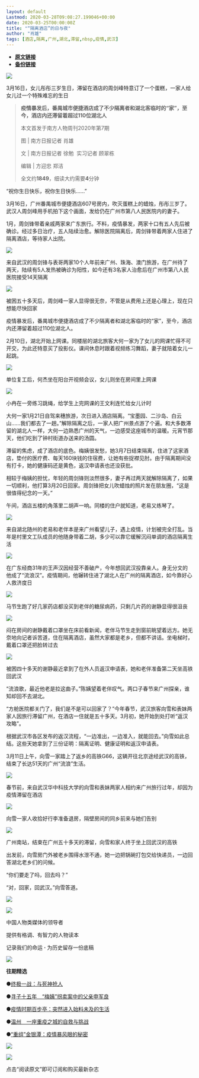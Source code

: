 ```yaml
---
layout: default
Lastmod: 2020-03-28T09:08:27.199046+00:00
date: 2020-03-25T00:00:00Z
title: "“隔离酒店”的日与夜"
author: "肖雄"
tags: [酒店,隔离,广州,湖北,滞留,nbsp,疫情,武汉]
---
```


* [**原文链接**](https://mp.weixin.qq.com/s/rG3uZMdIFi0r_YemS4DRiQ)
* [**备份链接**](https://archive.li/wip/A6Uxo)


![](/images/post/f232fe5f9c1a1ff7f7a735c1c5f32c58.jpg)

3月16日，女儿彤彤三岁生日，滞留在酒店的周剑峰特意订了一个蛋糕，一家人给女儿过一个特殊难忘的生日

> **疫情暴发后，番禺城市便捷酒店成了不少隔离者和湖北客临时的“家”，至今，酒店内还滞留着超过110位湖北人**
> 
> 本文首发于南方人物周刊2020年第7期
> 
> 图 | 南方日报记者 肖雄
> 
> 文 | 南方日报记者 徐勉  实习记者 顾翠栋
> 
> 编辑 | 方迎忠 郑洁
> 
> 全文约**1849**，细读大约需要**4**分钟

“祝你生日快乐，祝你生日快乐……”

3月16日，广州番禺城市便捷酒店607号房内，吹灭蛋糕上的蜡烛，彤彤三岁了。武汉人周剑峰用手机拍下这个画面，发给仍在广州市第八人民医院内的妻子。

1月，周剑锋带着亲戚两家来广东旅行。不料，疫情暴发，两家十口有五人先后被确诊。经过多日治疗，五人陆续治愈。解除医院隔离后，周剑锋带着两家人住进了隔离酒店，等待家人出院。

![](/images/post/a82cb8913f40db0f4f0d49074806d4d2.jpg)

来自武汉的周剑锋与表哥两家10个人年前来广州、珠海、澳门旅游，在广州待了两天，陆续有5人发热被确诊为阳性，如今还有3名家人治愈后在广州市第八人民医院接受14天隔离

![](/images/post/87a550b7b94089ae7fc9cb97faad5250.jpg)

被困五十多天后，周剑峰一家人显得很无奈，不管是从费用上还是心理上，现在只想能尽快回家

疫情暴发后，番禺城市便捷酒店成了不少隔离者和湖北客临时的“家”，至今，酒店内还滞留着超过110位湖北人。 

2月10日，湖北开始上网课。同楼层的湖北旅客大何一家为了女儿的网课忙得不可开交，为此还特意买了投影仪。课间休息时跟着视频练习舞蹈，妻子就陪着女儿一起跳。

![](/images/post/63775517f777b4167ae8e895cc66170c.jpg)

单位复工后，何杰坐在阳台开视频会议，女儿则坐在房间里上网课  

![](/images/post/ceb8610f6d1c72950a35791f91e6709f.jpg)

小冉在一旁练习跳绳，给学生上完网课的王文利连忙给女儿计时

大何一家1月21日自驾来穗旅游，次日进入酒店隔离。“宝墨园、二沙岛、白云山……我们都去了一趟。”解除隔离之后，一家人把广州景点游了个遍。和大多数滞留的湖北人一样，大何一边熟悉广州的天气，一边感受这座城市的温暖。元宵节那天，他们吃到了钟村街道办送来的汤圆。

滞留的焦虑，成了酒店的底色。梅姨很发愁，她3月7日结束隔离，住进了这家酒店，垫付的医疗费、每天160块钱的住宿费，让她有些捉襟见肘。由于隔离期间没有打卡，她的健康码还是黄色，返汉申请表也还没获批。

相较于梅姨的担忧，年轻的周剑锋则淡然很多，妻子再过两天就解除隔离了，如果一切顺利，他打算3月20日回家。周剑锋把女儿吹蜡烛的照片发在朋友圈，“这是很值得纪念的一天。”

午间，酒店五楼的角落里二胡声一响。同楼的住户就知道，老易又练琴了。

![](/images/post/eab2fb7f0863ef9936973b253e22c5be.jpg)

来自湖北随州的老易和老伴本是来广州看望儿子，遇上疫情，计划被完全打乱。当年是村里文工队成员的他随身带着二胡，多少可以靠它缓解沉闷单调的酒店隔离生活

![](/images/post/a81f557642537ef35c1abe54f581b06a.jpg)

在广东经商31年的王声汉因经营不善破产，今年想回武汉投靠亲人。身无分文的他成了“流浪汉”。疫情期间，他辗转住进了湖北人在广州的隔离酒店，如今靠好心人救济度日

![](/images/post/5a4da47e1dfebbf9c2f0dae00ea884a7.jpg)

马节生跑了好几家药店都没买到老伴的糖尿病药，只剩几片药的谢静显得很沮丧 

![](/images/post/141bc6a8753fbf332493159efb81d160.jpg)

闷在房间的谢静戴着口罩坐在床前看新闻，老伴马节生走到窗前眺望着远方。她无奈地向记者诉苦道，住在隔离酒店，虽然大家都是老乡，但都不讲话。坐电梯时，戴着口罩还把脸转过去

![](/images/post/8702efeaf01269e4cb627f7c47d1440d.jpg)

被困四十多天的谢静最近拿到了在外人员返汉申请表，她和老伴准备第二天坐高铁回武汉

“流浪歌，最近他老是拉这曲子。”陈姨望着老伴叹气。两口子春节来广州探亲，谁知却回不去湖北。

“方舱医院都关门了，我们是不是可以回家了？”今年春节，武汉旅客向雪和表妹两家人因旅行滞留广州，在酒店一住就是五十多天。3月初，她开始到处打听“返汉攻略”。

根据武汉市各区发布的返汉流程，“一边准出，一边准入，就能回去。”向雪如此总结。这些天她拿到了三份证明：隔离证明、健康证明和返汉申请表。

3月11日上午，向雪一家踏上了返乡的高铁G66，这辆开往北京途经武汉的高铁，结束了长达51天的广州“流浪”生活。

![](/images/post/9a79e223c5f2e041d5e4dfd1edda7183.jpg)

春节前，来自武汉华中科技大学的向雪和表妹两家人相约来广州旅行过年，却因为疫情滞留在酒店  

![](/images/post/6d8d0ad20391e55ebaf6a4aeb849e7ca.jpg)

向雪一家人收拾好行李准备退房，隔壁房间的同乡前来与她们告别

![](/images/post/bc6860180e69318d5e72642d9dee13ee.jpg)

广州南站，结束在广州五十多天的滞留，向雪和家人终于坐上回武汉的高铁

出发前，向雪房门外被老乡围得水泄不通，她一边把锅碗打包交给快递员，一边回答湖北老乡们的问候。

“你们要走了吗，回去吗？”

“对，回家，回武汉。”向雪答道。

![](/images/post/653e268ce1264b2c2bbdbddfabd945e9.jpg)

![](/images/post/b460bb0258409ff103426913cfa452c2.jpg)  

中国人物类媒体的领导者  

提供有格调、有智力的人物读本

记录我们的命运 **·** 为历史留存一份底稿

![](/images/post/14428a900358741e2687b3b338f0b44a.jpg)

**往期精选**

●[终极一战：与死神抢人](http://mp.weixin.qq.com/s?__biz=MTY0MzI5NDcwMQ==&mid=2651214533&idx=1&sn=06fa7fd6e6a90089498ae865c246a736&chksm=523faa476548235184ccde3cdbde8bd521274a0e6caf552d9c51990954295281aa9dcaa7721a&scene=21#wechat_redirect)

●[寻子十五年　“梅姨”拐卖案中的父亲申军良](http://mp.weixin.qq.com/s?__biz=MTY0MzI5NDcwMQ==&mid=2651214485&idx=1&sn=34af4bea7deca38a54a468d8fe019a98&chksm=523faa17654823014930eb4ee5c759010b5f549ec24dc14fc8bfc2ababb423f27dcff3270fb0&scene=21#wechat_redirect)

●[疫情时期百步亭：突然进入始料未及的生活](http://mp.weixin.qq.com/s?__biz=MTY0MzI5NDcwMQ==&mid=2651214117&idx=1&sn=fdab999acae40d248b1ab42d1225163e&chksm=523fa9a7654820b19e3cf03f235afec086a7a5c3a27913ab755db79d0353d8422ee3fd762d7e&scene=21#wechat_redirect)

●[温州　一座重疫之城的自救与挑战](http://mp.weixin.qq.com/s?__biz=MTY0MzI5NDcwMQ==&mid=2651214358&idx=1&sn=11c65a9414d4bdc28dd56b3b2078ee35&chksm=523faa9465482382c9160d5e223bd9bfd94a1a697a8a8c699ed4f35f9b78c492a844fffb46dc&scene=21#wechat_redirect)

●[“重组”金银潭：疫情暴风眼的秘密](http://mp.weixin.qq.com/s?__biz=MTY0MzI5NDcwMQ==&mid=2651214237&idx=1&sn=1eb83f2d0462fe604f815428b8411ca9&chksm=523fa91f65482009d1f11f11549ca4b6ec343a6a6e97202af08e917e4c891c9d4e309b2ac992&scene=21#wechat_redirect)

![](/images/post/c3e41a8a3384ad4b3597484430ad912e.jpg)

![](/images/post/157f1d17645bf851100752abc3f35b6a.jpg)

点击“阅读原文”即可订阅和购买最新杂志

